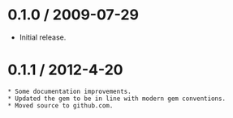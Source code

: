 # 0.1.0 / 2009-07-29

  * Initial release.

# 0.1.1 / 2012-4-20

    * Some documentation improvements.
    * Updated the gem to be in line with modern gem conventions.
    * Moved source to github.com.

